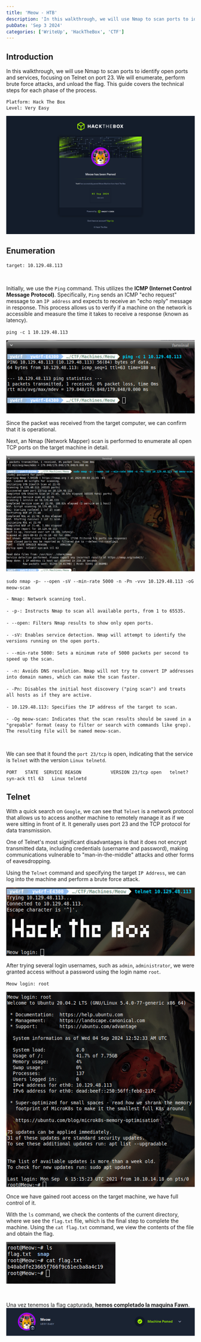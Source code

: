 ```yaml
---
title: 'Meow - HTB'
description: 'In this walkthrough, we will use Nmap to scan ports to identify open ports and services, focusing on Telnet on port 23. We will enumerate, perform brute force attacks, and unload the flag. This guide covers the technical steps for each phase of the process.'
pubDate: 'Sep 3 2024'
categories: ['WriteUp', 'HackTheBox', 'CTF']
--- 
```


## Introduction

In this walkthrough, we will use Nmap to scan ports to identify open ports and services, focusing on Telnet on port 23. We will enumerate, perform brute force attacks, and unload the flag. This guide covers the technical steps for each phase of the process.


```
Platform: Hack The Box
Level: Very Easy
```

![Ping command](../../../assets/HTB/Meow/meow-6.png)


## Enumeration
```
target: 10.129.48.113  
```
<br>

Initially, we use the `Ping` command. This utilizes the **ICMP (Internet Control Message Protocol)**. Specifically, `Ping` sends an ICMP "echo request" message to an `IP address` and expects to receive an "echo reply" message in response. This process allows us to verify if a machine on the network is accessible and measure the time it takes to receive a response (known as latency).

`ping -c 1 10.129.48.113`

![Ping command](../../../assets/HTB/Meow/meow-1.png)

Since the packet was received from the target computer, we can confirm that it is operational.

Next, an Nmap (Network Mapper) scan is performed to enumerate all open TCP ports on the target machine in detail.

![Nmap command](../../../assets/HTB/Meow/meow-2.png)

`sudo nmap -p- --open -sV --min-rate 5000 -n -Pn -vvv 10.129.48.113 -oG meow-scan`

```
- Nmap: Network scanning tool.

- -p-: Instructs Nmap to scan all available ports, from 1 to 65535.

- --open: Filters Nmap results to show only open ports.

- -sV: Enables service detection. Nmap will attempt to identify the versions running on the open ports.

- --min-rate 5000: Sets a minimum rate of 5000 packets per second to speed up the scan.

- -n: Avoids DNS resolution. Nmap will not try to convert IP addresses into domain names, which can make the scan faster.

- -Pn: Disables the initial host discovery ("ping scan") and treats all hosts as if they are active.

- 10.129.48.113: Specifies the IP address of the target to scan.

- -Og meow-scan: Indicates that the scan results should be saved in a "grepable" format (easy to filter or search with commands like grep). The resulting file will be named meow-scan.
```
<br>

We can see that it found the `port 23/tcp` is open, indicating that the service is `Telnet` with the version `Linux telnetd`.

`PORT   STATE  SERVICE REASON           VERSION 23/tcp open   telnet? syn-ack ttl 63   Linux telnetd`

## Telnet

With a quick search on `Google`, we can see that `Telnet` is a network protocol that allows us to access another machine to remotely manage it as if we were sitting in front of it. It generally uses port 23 and the TCP protocol for data transmission.

One of Telnet's most significant disadvantages is that it does not encrypt transmitted data, including credentials (username and password), making communications vulnerable to "man-in-the-middle" attacks and other forms of eavesdropping.

Using the `Telnet` command and specifying the target `IP Address`, we can log into the machine and perform a brute force attack.

![Brute force attack telnet](../../../assets/HTB/Meow/meow-3.png)

After trying several login usernames, such as `admin`, `administrator`, we were granted access without a password using the login name `root`.

`Meow login: root`

![Root telnet](../../../assets/HTB/Meow/meow-4.png)

Once we have gained root access on the target machine, we have full control of it.

With the `ls` command, we check the contents of the current directory, where we see the `flag.txt` file, which is the final step to complete the machine. Using the `cat flag.txt` command, we view the contents of the file and obtain the flag.

![Flag captured meow machine](../../../assets/HTB/Meow/meow-5.png)

<br>

Una vez tenemos la flag capturada, **hemos completado la maquina Fawn**.
![Flag captured meow machine](../../../assets/HTB/Meow/meow-7.png)


<br>